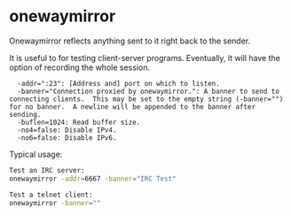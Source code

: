 onewaymirror
============
Onewaymirror reflects anything sent to it right back to the sender.

It is useful to for testing client-server programs.  Eventually, it will have the option of recording the whole session.

```
  -addr=":23": [Address and] port on which to listen.
  -banner="Connection proxied by onewaymirror.": A banner to send to connecting clients.  This may be set to the empty string (-banner="") for no banner.  A newline will be appended to the banner after sending.
  -buflen=1024: Read buffer size.
  -no4=false: Disable IPv4.
  -no6=false: Disable IPv6.
```
Typical usage:
```bash
Test an IRC server:
onewaymirror -addr=6667 -banner="IRC Test"

Test a telnet client:
onewaymirror -banner=""
```
